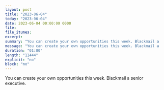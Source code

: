 ```yaml
---
layout: post
title: "2023-06-04"
today: "2023-06-04"
date: 2023-06-04 00:00:00 0000
file:
file_itunes:
excerpt:
summary: "You can create your own opportunities this week. Blackmail a senior executive."
message: "You can create your own opportunities this week. Blackmail a senior executive."
duration: "01:00"
length: "11444"
explicit: "no"
block: "no"
---
```

You can create your own opportunities this week. Blackmail a senior executive.

